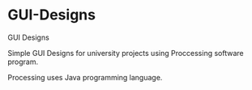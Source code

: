 # GUI-Designs
GUI Designs

Simple GUI Designs for university projects using Proccessing software program.

Processing uses Java programming language.


